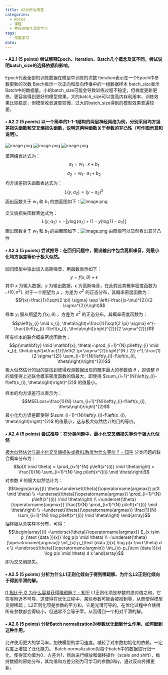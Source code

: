 ```yaml
---
title: A2分析与简答
categories:
  - Notes
  - 课程
  - 神经网络与深度学习
tags:
  - 深度学习
date:
---
```

#### • A2.1 (5 points) 尝试解释Epoch、Iteration、Batch几个概念及其不同，尝试说明batch_size的选择依据和影响。

Epoch代表全部的训练数据在模型中训练的次数
Iteration表示在一个Epoch中参数更新的次数
Batch表示一次正向和反向传播中的一组数据样本
batch_size表示Batch中的数据量。小的batch_size可能会导致训练过程不稳定，但梯度更新更快，更容易得到更好的模型效果。大的batch_size可以提高内存利用率，训练效果比较稳定，但模型收敛速度较慢，过大的batch_size得到的模型效果普遍较差。


#### • A2.2 (5 points) 以一个简单的1-1-1结构的两层神经网络为例，分别采用均方误差损失函数和交叉熵损失函数，说明这两种函数关于参数的非凸性（可作图示意和说明）。 
![image.png](https://cdn.jsdelivr.net/gh/zhengyangWang1/image@main/img/20231031100205.png)
![image.png](https://cdn.jsdelivr.net/gh/zhengyangWang1/image@main/img/20231031100233.png)
![image.png](https://cdn.jsdelivr.net/gh/zhengyangWang1/image@main/img/20231031101845.png)

该网络表达式为：$$a_{1} = w_{1}\cdot x + b_{1}$$$$a_{2} = w_{1}\cdot a_{1} + b_{2}$$
均方误差损失函数表达式为：$$L\left(y, a_{2}\right)=\left(y-a_{2}\right)^{2}$$画出函数关于 $w_{1}$ 和 $b_{1}$ 的曲面图如下：![image.png](https://cdn.jsdelivr.net/gh/zhengyangWang1/image@main/img/20231101203612.png)


交叉熵损失函数表达式为：$$L\left(y, a_{2}\right)=-\left[y \log \left(a_{2}\right)+(1-y) \log \left(1-a_{2}\right)\right]$$画出函数关于 $w_{1}$ 和 $b_{1}$ 的曲面图如下：![image.png](https://cdn.jsdelivr.net/gh/zhengyangWang1/image@main/img/20231101203715.png)
由图像可以显然看出其非凸性



#### • A2.3 (5 points) 尝试推导：在回归问题中，假设输出中包含高斯噪音，则最小化均方误差等价于极大似然。
回归模型中输出加入高斯噪音，用函数表示如下：$$y=f(x, \theta)+\epsilon$$其中 $x$ 为输入数据，$y$ 为输出数据，$\epsilon$ 为高斯噪音，在此假设其概率密度函数为 $\mathcal{N}\left(0, \sigma^{2}\right)$.
对于一个期望为 $\mu$ ，方差为 $\sigma^{2}$ 的正态分布，其概率密度函数为：$$f(x)=\frac{1}{\sqrt{2 \pi} \sigma} \exp \left(-\frac{(x-\mu)^{2}}{2 \sigma^{2}}\right)$$
样本 $y_i$ 服从期望为 $f(x_i, \theta)$ ，方差为 $\sigma^{2}$ 的正态分布，其概率密度函数为：$$p\left(y_{i} \mid x_{i}, \theta\right)=\frac{1}{\sqrt{2 \pi} \sigma} e^{-\frac{\left(y_{i}-f\left(x_{i}, \theta\right)\right)^{2}}{2 \sigma^{2}}}$$
所有样本的联合概率密度函数为：$$p(\mathbf{y} \mid \mathbf{x}, \theta)=\prod_{i=1}^{N} p\left(y_{i} \mid x_{i}, \theta\right)=\frac{1}{\left(2 \pi \sigma^{2}\right)^{N / 2}} e^{-\frac{1}{2 \sigma^{2}} \sum_{i=1}^{N}\left(y_{i}-f\left(x_{i}, \theta\right)\right)^{2}}$$
极大似然估计的目的是找到使得观测数据出现的概率最大的参数值 $\theta$ ，即调整 $\theta$ 的值使得上述联合概率密度函数的值最大，即使得 $\sum_{i=1}^{N}\left(y_{i}-f\left(x_{i}, \theta\right)\right)^{2}$ 的值最小。

样本的均方误差可以表示为：$$MSELoss=\frac{1}{N} \sum_{i=1}^{N}\left(y_{i}-f\left(x_{i}, \theta\right)\right)^{2}$$最小化均方误差即使得 $\sum_{i=1}^{N}\left(y_{i}-f\left(x_{i}, \theta\right)\right)^{2}$ 的值最小，这与极大似然估计的目的等价。


#### • A2.4 (5 points) 尝试推导：在分类问题中，最小化交叉熵损失等价于极大化似然
[极大似然估计与最小化交叉熵损失或者KL散度为什么等价？ - 知乎](https://zhuanlan.zhihu.com/p/84764177)
分类问题的联合概率分布为：$$p(X \mid \theta) = \prod_{i=1}^{N} p\left(x^{(i)} \mid \theta\right) = \frac{1}{N} \sum_{i=1}^{N} \log p\left(x^{(i)} \mid \theta\right)$$
对参数 $\theta$ 的极大似然估计为：$$\begin{array}{l}
\theta=\underset{\theta}{\operatorname{argmax}} p(X \mid \theta) \\
=\underset{\theta}{\operatorname{argmax}} \prod_{i=1}^{N} p\left(x^{(i)} \mid \theta\right) \\
=\underset{\theta}{\operatorname{argmax}} \frac{1}{N} \prod_{i=1}^{N} p\left(x^{(i)} \mid \theta\right) \\
=\underset{\theta}{\operatorname{argmax}} \frac{1}{N} \sum_{i=1}^{N} \log p\left(x^{(i)} \mid \theta\right)
\end{array}$$抽样服从真实样本分布，可得：$$\begin{array}{l}
=\underset{\theta}{\operatorname{argmax}} E_{x \sim p_{\text {data }}(x)} \log p(x \mid \theta) \\
=\underset{\theta}{\operatorname{argmax}} \int_{x} p_{\text {data }}(x) \log p(x \mid \theta) d x \\
=\underset{\theta}{\operatorname{argmin}} \int_{x}-p_{\text {data }}(x) \log p(x \mid \theta) d x
\end{array}$$即为交叉熵损失。



#### • A2.5 (5 points) 分析为什么L1正则化倾向于得到稀疏解、为什么L2正则化倾向于得到平滑的解。
[l1 相比于 l2 为什么容易获得稀疏解？ - 知乎](https://www.zhihu.com/question/37096933/answer/70426653)
L1正则化项是参数的绝对值之和，它在零附近不可导，这使得在优化过程中，某些参数可能会被推到零，从而使得模型变得稀疏；
L2正则化项是参数的平方和，它是光滑可导的，在优化过程中会使得所有参数都变得较小，但通常不会等于零，从而得到一个相对平滑的解。

#### • A2.6 (5 points) 分析Batch normalization对参数优化起到什么作用、如何起到这种作用。
允许使用更大的学习率，加快模型的学习速度。减轻了对参数初始化的依赖，一定程度上增加了泛化能力。
Batch normalization对每个batch中的数据进行归一化，使得其均值为0，方差为1，然后进行缩放和偏移操作（scale and shift），维持数据的原始分布，其均值和方差分别为可学习的参数β和γ，通过反向传播更新。